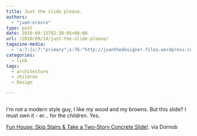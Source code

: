 ```yaml
---
title: Just the slide please.
authors: 
  - "juan-orozco"
type: post
date: 2010-09-15T02:30:05+00:00
url: /2010/09/14/just-the-slide-please/
tagazine-media:
  - 'a:7:{s:7:"primary";s:76:"http://juanthedesigner.files.wordpress.com/2010/09/two-story-slide-house.jpg";s:6:"images";a:1:{s:76:"http://juanthedesigner.files.wordpress.com/2010/09/two-story-slide-house.jpg";a:6:{s:8:"file_url";s:76:"http://juanthedesigner.files.wordpress.com/2010/09/two-story-slide-house.jpg";s:5:"width";s:3:"468";s:6:"height";s:3:"348";s:4:"type";s:5:"image";s:4:"area";s:6:"162864";s:9:"file_path";s:0:"";}}s:6:"videos";a:0:{}s:11:"image_count";s:1:"1";s:6:"author";s:7:"8033531";s:7:"blog_id";s:8:"17975075";s:9:"mod_stamp";s:19:"2010-11-25 17:01:16";}'
categories:
  - link
tags:
  - architecture
  - children
  - Design

---
```

<p style="text-align:center;">
  <a href="http://feedproxy.google.com/~r/dornob/~3/sZ0xlVgLhYQ/"><img src='http://juanthedesigner.files.wordpress.com/2010/09/two-story-slide-house.jpg?w=580' alt='' data-recalc-dims="1" /></a>
</p>

I'm not a modern style guy, I like my wood and my browns. But this slide? I must own it - er... for the children. Yes.

[Fun House: Skip Stairs & Take a Two-Story Concrete Slide!][1]. via Dornob

 [1]: http://feedproxy.google.com/~r/dornob/~3/sZ0xlVgLhYQ/